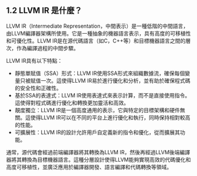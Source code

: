 ## 1.2 LLVM IR 是什麼？

LLVM IR（Intermediate Representation，中間表示）是一種低階的中間語言，由LLVM編譯器架構所使用。它是一種抽象的機器語言表示，具有高度的可移植性和可優化性。LLVM IR是在源代碼語言（如C，C++等）和目標機器語言之間的層次，作為編譯過程的中間步驟。

LLVM IR具有以下特點：
- 靜態單賦值（SSA）形式：LLVM IR使用SSA形式來組織數據流，確保每個變量只被賦值一次。這使得LLVM IR易於進行優化和分析，並有助於確保程式碼的安全性和正確性。
- 基於SSA的表達式：LLVM IR使用表達式來表示計算，而不是直接使用指令。這使得對程式碼進行優化和轉換更加靈活和高效。
- 靚度獨立：LLVM IR是一個高度通用的表示，它與特定的目標架構和硬件無關。這使得LLVM IR可以在不同的平台上進行優化和執行，同時保持相對較高的性能。
- 可擴展性：LLVM IR的設計允許用戶自定義新的指令和優化，從而擴展其功能。

通常，源代碼會經過前端編譯器將其轉換為LLVM IR，然後再經過LLVM後端編譯器將其轉換為目標機器語言。這種分層設計使得LLVM能夠實現高效的代碼優化和高度可移植性，並廣泛應用於編譯器開發、語言編譯和代碼轉換等領域。